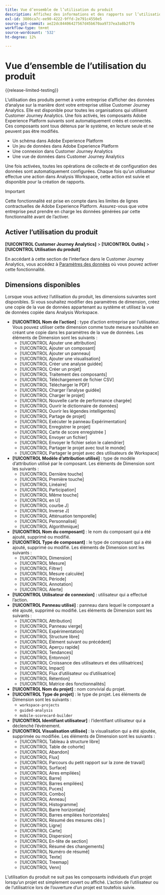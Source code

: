 ```yaml
---
title: Vue d’ensemble de l’utilisation du produit
description: Affichez des informations et des rapports sur l’utilisation de Customer Journey Analytics par votre organisation.
exl-id: 3806ca7c-ee90-4222-9ffd-2e791c4550e5
source-git-commit: ae22dc84406427567d45b670aa9737ea3a8b2f7b
workflow-type: tm+mt
source-wordcount: '532'
ht-degree: 12%

---
```


# Vue d’ensemble de l’utilisation du produit

{{release-limited-testing}}

L’utilisation des produits permet à votre entreprise d’afficher des données d’analyse sur la manière dont votre entreprise utilise Customer Journey Analytics. Elle est disponible pour toutes les organisations qui utilisent Customer Journey Analytics. Une fois activés, les composants Adobe Experience Platform suivants sont automatiquement créés et connectés. Ces composants sont tous détenus par le système, en lecture seule et ne peuvent pas être modifiés.

* Un schéma dans Adobe Experience Platform
* Un jeu de données dans Adobe Experience Platform
* Une connexion dans Customer Journey Analytics
* Une vue de données dans Customer Journey Analytics

Une fois activées, toutes les opérations de collecte et de configuration des données sont automatiquement configurées. Chaque fois qu’un utilisateur effectue une action dans Analysis Workspace, cette action est suivie et disponible pour la création de rapports.

>[!IMPORTANT]
>
>Cette fonctionnalité est prise en compte dans les limites de lignes contractuelles de Adobe Experience Platform. Assurez-vous que votre entreprise peut prendre en charge les données générées par cette fonctionnalité avant de l’activer.

## Activer l’utilisation du produit

**[!UICONTROL Customer Journey Analytics]** > **[!UICONTROL Outils]** > **[!UICONTROL Utilisation du produit]**

En accédant à cette section de l’interface dans le Customer Journey Analytics, vous accédez à [Paramètres des données](data-settings.md) où vous pouvez activer cette fonctionnalité.

## Dimensions disponibles

Lorsque vous activez l’utilisation du produit, les dimensions suivantes sont disponibles. Si vous souhaitez modifier des paramètres de dimension, créez une copie de la vue de données appartenant au système et utilisez la vue de données copiée dans Analysis Workspace.

* **[!UICONTROL Nom de l’action]** : type d’action entreprise par l’utilisateur. Vous pouvez utiliser cette dimension comme toute mesure souhaitée en créant une copie dans les paramètres de la vue de données. Les éléments de Dimension sont les suivants :
   * [!UICONTROL Ajouter une attribution]
   * [!UICONTROL Ajouter un composant]
   * [!UICONTROL Ajouter un panneau]
   * [!UICONTROL Ajouter une visualisation]
   * [!UICONTROL Créer une analyse guidée]
   * [!UICONTROL Créer un projet]
   * [!UICONTROL Traitement des composants]
   * [!UICONTROL Téléchargement de fichier CSV]
   * [!UICONTROL Télécharger le PDF]
   * [!UICONTROL Charger l’analyse guidée]
   * [!UICONTROL Charger le projet]
   * [!UICONTROL Nouvelle carte de performance chargée]
   * [!UICONTROL Ouvrir le dictionnaire de données]
   * [!UICONTROL Ouvrir les légendes intelligentes]
   * [!UICONTROL Partage de projet]
   * [!UICONTROL Exécuter le panneau Expérimentation]
   * [!UICONTROL Enregistrer le projet]
   * [!UICONTROL  Carte de score enregistrée ]
   * [!UICONTROL Envoyer un fichier]
   * [!UICONTROL Envoyer le fichier selon le calendrier]
   * [!UICONTROL Partager le projet avec tout le monde]
   * [!UICONTROL Partager le projet avec des utilisateurs de Workspace]
* **[!UICONTROL Modèle d’attribution utilisé]** : type de modèle d’attribution utilisé par le composant. Les éléments de Dimension sont les suivants :
   * [!UICONTROL Dernière touche]
   * [!UICONTROL Première touche]
   * [!UICONTROL Linéaire]
   * [!UICONTROL Participation]
   * [!UICONTROL Même touche]
   * [!UICONTROL en U]
   * [!UICONTROL courbe J]
   * [!UICONTROL Inverse J]
   * [!UICONTROL Atténuation temporelle]
   * [!UICONTROL Personnalisé]
   * [!UICONTROL Algorithmique]
* **[!UICONTROL Nom du composant]** : le nom du composant qui a été ajouté, supprimé ou modifié.
* **[!UICONTROL Type de composant]** : le type de composant qui a été ajouté, supprimé ou modifié. Les éléments de Dimension sont les suivants :
   * [!UICONTROL Dimension]
   * [!UICONTROL Mesure]
   * [!UICONTROL Filtrer]
   * [!UICONTROL Mesure calculée]
   * [!UICONTROL Période]
   * [!UICONTROL Annotation]
   * [!UICONTROL Alerte]
* **[!UICONTROL Utilisateur de connexion]** : utilisateur qui a effectué l’action.
* **[!UICONTROL Panneau utilisé]** : panneau dans lequel le composant a été ajouté, supprimé ou modifié. Les éléments de Dimension sont les suivants :
   * [!UICONTROL Attribution]
   * [!UICONTROL Panneau vierge]
   * [!UICONTROL Expérimentation]
   * [!UICONTROL Structure libre]
   * [!UICONTROL Élément suivant ou précédent]
   * [!UICONTROL Aperçu rapide]
   * [!UICONTROL Tendances]
   * [!UICONTROL Entonnoir]
   * [!UICONTROL Croissance des utilisateurs et des utilisatrices]
   * [!UICONTROL Impact]
   * [!UICONTROL Flux d’utilisateur ou d’utilisatrice]
   * [!UICONTROL Rétention]
   * [!UICONTROL Matrice des fonctionnalités]
* **[!UICONTROL Nom du projet]** : nom convivial du projet.
* **[!UICONTROL Type de projet]** : le type de projet. Les éléments de Dimension sont les suivants :
   * `workspace-projects`
   * `guided-analysis`
   * `mobile-scorecard-builder`
* **[!UICONTROL Identifiant utilisateur]** : l’identifiant utilisateur qui a déclenché l’événement.
* **[!UICONTROL Visualisation utilisée]** : la visualisation qui a été ajoutée, supprimée ou modifiée. Les éléments de Dimension sont les suivants :
   * [!UICONTROL Tableau à structure libre]
   * [!UICONTROL Table de cohorte]
   * [!UICONTROL Abandon]
   * [!UICONTROL Flux]
   * [!UICONTROL Parcours du petit rapport sur la zone de travail]
   * [!UICONTROL Surface]
   * [!UICONTROL Aires empilées]
   * [!UICONTROL Barre]
   * [!UICONTROL Barres empilées]
   * [!UICONTROL Puces]
   * [!UICONTROL Combo]
   * [!UICONTROL Anneau]
   * [!UICONTROL Histogramme]
   * [!UICONTROL Barre horizontale]
   * [!UICONTROL Barres empilées horizontales]
   * [!UICONTROL Résumé des mesures clés ]
   * [!UICONTROL Ligne]
   * [!UICONTROL Carte]
   * [!UICONTROL Dispersion]
   * [!UICONTROL En-tête de section]
   * [!UICONTROL Résumé des changements]
   * [!UICONTROL Numéro de résumé]
   * [!UICONTROL Texte]
   * [!UICONTROL Treemap]
   * [!UICONTROL Venn]

L’utilisation du produit ne suit pas les composants individuels d’un projet lorsqu’un projet est simplement ouvert ou affiché. L’action de l’utilisateur ou de l’utilisatrice lors de l’ouverture d’un projet est toutefois suivie.
